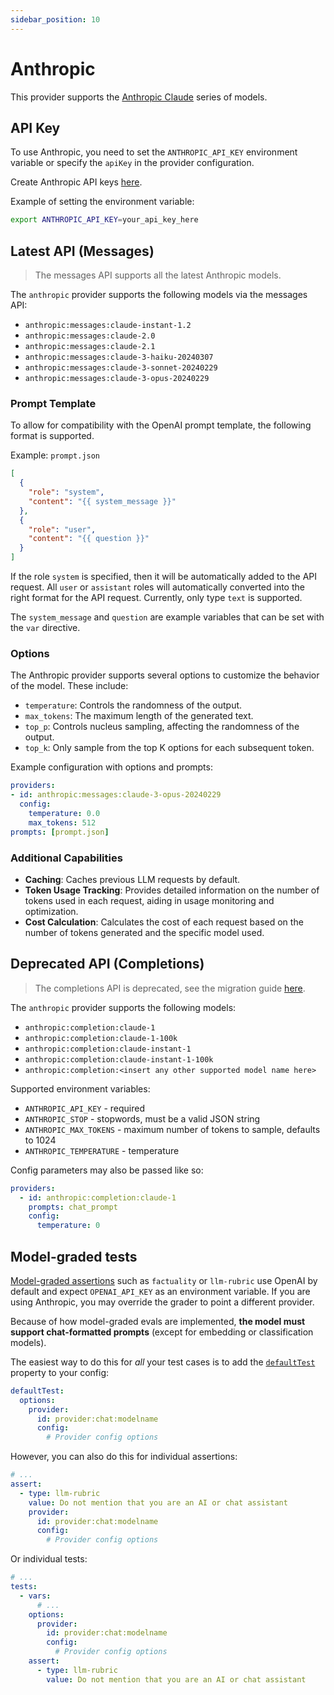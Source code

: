 ```yaml
---
sidebar_position: 10
---
```


# Anthropic

This provider supports the [Anthropic Claude](https://www.anthropic.com/claude) series of models.

## API Key

To use Anthropic, you need to set the `ANTHROPIC_API_KEY` environment variable or specify the `apiKey` in the provider configuration.

Create Anthropic API keys [here](https://console.anthropic.com/settings/keys).

Example of setting the environment variable:

```bash
export ANTHROPIC_API_KEY=your_api_key_here
```

## Latest API (Messages)

> The messages API supports all the latest Anthropic models.

The `anthropic` provider supports the following models via the messages API:

- `anthropic:messages:claude-instant-1.2`
- `anthropic:messages:claude-2.0`
- `anthropic:messages:claude-2.1`
- `anthropic:messages:claude-3-haiku-20240307`
- `anthropic:messages:claude-3-sonnet-20240229`
- `anthropic:messages:claude-3-opus-20240229`

### Prompt Template

To allow for compatibility with the OpenAI prompt template, the following format is supported.

Example: `prompt.json`
```json
[
  {
    "role": "system",
    "content": "{{ system_message }}"
  },
  {
    "role": "user",
    "content": "{{ question }}"
  }
]
```

If the role `system` is specified, then it will be automatically added to the API request.
All `user` or `assistant` roles will automatically converted into the right format for the API request.
Currently, only type `text` is supported.

The `system_message` and `question` are example variables that can be set with the `var` directive.

### Options

The Anthropic provider supports several options to customize the behavior of the model. These include:

- `temperature`: Controls the randomness of the output.
- `max_tokens`: The maximum length of the generated text.
- `top_p`: Controls nucleus sampling, affecting the randomness of the output.
- `top_k`: Only sample from the top K options for each subsequent token.

Example configuration with options and prompts:

```yaml
providers:
- id: anthropic:messages:claude-3-opus-20240229
  config:
    temperature: 0.0
    max_tokens: 512
prompts: [prompt.json]
```

### Additional Capabilities

- **Caching**: Caches previous LLM requests by default.
- **Token Usage Tracking**: Provides detailed information on the number of tokens used in each request, aiding in usage monitoring and optimization.
- **Cost Calculation**: Calculates the cost of each request based on the number of tokens generated and the specific model used.

## Deprecated API (Completions)

> The completions API is deprecated, see the migration guide [here](https://docs.anthropic.com/claude/reference/migrating-from-text-completions-to-messages).

The `anthropic` provider supports the following models:

- `anthropic:completion:claude-1`
- `anthropic:completion:claude-1-100k`
- `anthropic:completion:claude-instant-1`
- `anthropic:completion:claude-instant-1-100k`
- `anthropic:completion:<insert any other supported model name here>`

Supported environment variables:

- `ANTHROPIC_API_KEY` - required
- `ANTHROPIC_STOP` - stopwords, must be a valid JSON string
- `ANTHROPIC_MAX_TOKENS` - maximum number of tokens to sample, defaults to 1024
- `ANTHROPIC_TEMPERATURE` - temperature

Config parameters may also be passed like so:

```yaml
providers:
  - id: anthropic:completion:claude-1
    prompts: chat_prompt
    config:
      temperature: 0
```

## Model-graded tests

[Model-graded assertions](/docs/configuration/expected-outputs/model-graded/) such as `factuality` or `llm-rubric` use OpenAI by default and expect `OPENAI_API_KEY` as an environment variable. If you are using Anthropic, you may override the grader to point a different provider.

Because of how model-graded evals are implemented, **the model must support chat-formatted prompts** (except for embedding or classification models).

The easiest way to do this for _all_ your test cases is to add the [`defaultTest`](/docs/configuration/guide/#default-test-cases) property to your config:

```yaml title=promptfooconfig.yaml
defaultTest:
  options:
    provider:
      id: provider:chat:modelname
      config:
        # Provider config options
```

However, you can also do this for individual assertions:

```yaml
# ...
assert:
  - type: llm-rubric
    value: Do not mention that you are an AI or chat assistant
    provider:
      id: provider:chat:modelname
      config:
        # Provider config options
```

Or individual tests:

```yaml
# ...
tests:
  - vars:
      # ...
    options:
      provider:
        id: provider:chat:modelname
        config:
          # Provider config options
    assert:
      - type: llm-rubric
        value: Do not mention that you are an AI or chat assistant
```